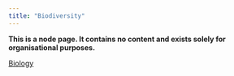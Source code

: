 ```yaml
---
title: "Biodiversity"
---
```


**This is a node page. It contains no content and exists solely for organisational purposes.**

[Biology](/Biology)